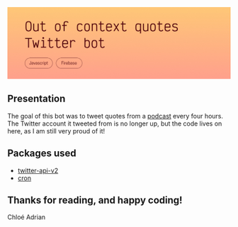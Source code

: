 ![Banner](READMEbanner.jpg)

## Presentation
The goal of this bot was to tweet quotes from a [podcast](https://castparty.carrd.co/) every four hours. The Twitter account it tweeted from is no longer up, but the code lives on here, as I am still very proud of it! 

## Packages used
- [twitter-api-v2](https://www.npmjs.com/package/twitter-api-v2)
- [cron](https://www.npmjs.com/package/cron)

## Thanks for reading, and happy coding!  
Chloé Adrian
